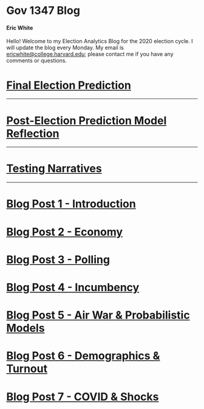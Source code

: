 # Gov 1347 Blog

#### Eric White

Hello! Welcome to my Election Analytics Blog for the 2020 election cycle. I will update the blog every Monday. My email is ericwhite@college.harvard.edu; please contact me if you have any comments or questions.

# [Final Election Prediction](final/finalpred.html)

---

# [Post-Election Prediction Model Reflection](posts/reflection.html)

---

# [Testing Narratives](posts/narratives.html)

---

# [Blog Post 1 - Introduction](posts/blog1.html)

# [Blog Post 2 - Economy](posts/blog2.html)

# [Blog Post 3 - Polling](posts/blog3.html)

# [Blog Post 4 - Incumbency](posts/blog4.html)

# [Blog Post 5 - Air War & Probabilistic Models](posts/blog5.html)

# [Blog Post 6 - Demographics & Turnout](posts/blog6.html)

# [Blog Post 7 - COVID & Shocks](posts/blog7.html)

